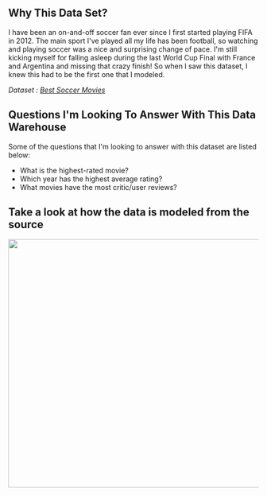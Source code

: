 ## Why This Data Set?
I have been an on-and-off soccer fan ever since I first started playing FIFA in 2012. The main sport I've played all my life has been football, so watching and playing soccer was a nice and surprising change of pace. I'm still kicking myself for falling asleep during the last World Cup Final with France and Argentina and missing that crazy finish! So when I saw this dataset, I knew this had to be the first one that I modeled.

_Dataset : <a href="https://www.kaggle.com/datasets/bwandowando/rotten-tomatoes-best-soccer-movies">Best Soccer Movies</a>_

## Questions I'm Looking To Answer With This Data Warehouse
Some of the questions that I'm looking to answer with this dataset are listed below:
- What is the highest-rated movie?
- Which year has the highest average rating?
- What movies have the most critic/user reviews?

## Take a look at how the data is modeled from the source
<img src="https://i.imgur.com/Yf7aZEb.png" style="height: 500px; width: 700px;">

